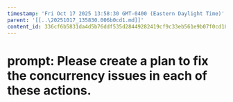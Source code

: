 ```yaml
---
timestamp: 'Fri Oct 17 2025 13:58:30 GMT-0400 (Eastern Daylight Time)'
parent: '[[..\20251017_135830.006b0cd1.md]]'
content_id: 336cf6b5831da4d5b76ddf535d28449282419cf9c33eb561e9b07f0cd18e1681
---
```


# prompt: Please create a plan to fix the concurrency issues in each of these actions.
